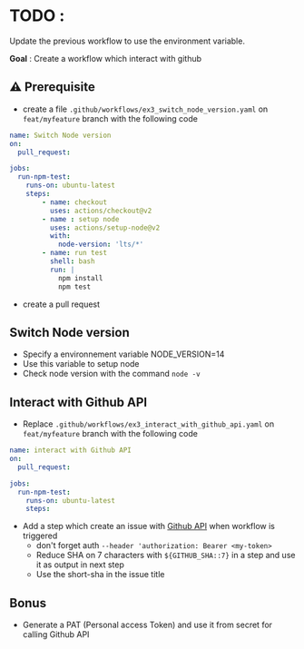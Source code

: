 # TODO :

Update the previous workflow to use the environment variable.

**Goal** : Create a workflow which interact with github

## ⚠️ Prerequisite

* create a file `.github/workflows/ex3_switch_node_version.yaml` on `feat/myfeature` branch with the following code

```yaml
name: Switch Node version
on: 
  pull_request:

jobs:
  run-npm-test:
    runs-on: ubuntu-latest
    steps:
        - name: checkout
          uses: actions/checkout@v2
        - name : setup node
          uses: actions/setup-node@v2
          with:
            node-version: 'lts/*'
        - name: run test
          shell: bash
          run: |
            npm install
            npm test
```
* create a pull request

## Switch Node version
 
* Specify a environnement variable NODE_VERSION=14
* Use this variable to setup node
* Check node version with the command `node -v`

## Interact with Github API

* Replace `.github/workflows/ex3_interact_with_github_api.yaml` on `feat/myfeature` branch with the following code

```yaml
name: interact with Github API
on: 
  pull_request:

jobs:
  run-npm-test:
    runs-on: ubuntu-latest
    steps:
```

* Add a step which create an issue with [Github API](https://docs.github.com/en/rest/issues/issues#create-an-issue) when workflow is triggered
  * don't forget auth `--header 'authorization: Bearer <my-token>`
  * Reduce SHA on 7 characters with `${GITHUB_SHA::7}` in a step and use it as output in next step
  * Use the short-sha in the issue title

## Bonus

* Generate a PAT (Personal access Token) and use it from secret for calling Github API
